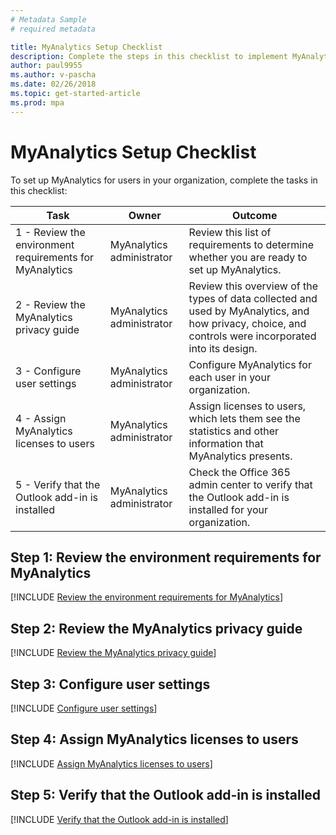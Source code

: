 ```yaml
---
# Metadata Sample
# required metadata

title: MyAnalytics Setup Checklist
description: Complete the steps in this checklist to implement MyAnalytics in your organization
author: paul9955
ms.author: v-pascha
ms.date: 02/26/2018
ms.topic: get-started-article
ms.prod: mpa
---
```


# MyAnalytics Setup Checklist

To set up MyAnalytics for users in your organization, complete the tasks in this checklist: 

| Task | Owner | Outcome |
|------|-------|---------|
| 1 - Review the environment requirements for MyAnalytics | MyAnalytics administrator | Review this list of requirements to determine whether you are ready to set up MyAnalytics. |
| 2 - Review the MyAnalytics privacy guide | MyAnalytics administrator | Review this overview of the types of data collected and used by MyAnalytics, and how privacy, choice, and controls were incorporated into its design.  |
| 3 - Configure user settings  | MyAnalytics administrator | Configure MyAnalytics for each user in your organization.  |
| 4 - Assign MyAnalytics licenses to users  | MyAnalytics administrator | Assign licenses to users, which lets them see the statistics and other information that MyAnalytics presents.   |
| 5 - Verify that the Outlook add-in is installed  | MyAnalytics administrator | Check the Office 365 admin center to verify that the Outlook add-in is installed for your organization. 

## Step 1: Review the environment requirements for MyAnalytics

[!INCLUDE [Review the environment requirements for MyAnalytics](../Overview/Environment-Requirements.md)] 

## Step 2: Review the MyAnalytics privacy guide

[!INCLUDE [Review the MyAnalytics privacy guide](../Overview/Privacy-Guide.md)] 

## Step 3: Configure user settings

[!INCLUDE [Configure user settings](../Setup/Configure-MyA-User-Settings.md)] 

## Step 4: Assign MyAnalytics licenses to users

[!INCLUDE [Assign MyAnalytics licenses to users](../Setup/Assign-Licenses.md)] 

## Step 5: Verify that the Outlook add-in is installed

[!INCLUDE [Verify that the Outlook add-in is installed](../Setup/Verify-Add-in.md)] 
